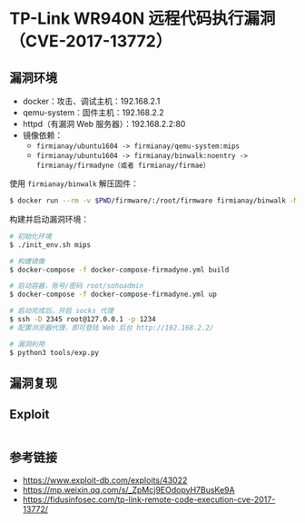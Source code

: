 # TP-Link WR940N 远程代码执行漏洞（CVE-2017-13772）

## 漏洞环境

- docker：攻击、调试主机：192.168.2.1
- qemu-system：固件主机：192.168.2.2
- httpd（有漏洞 Web 服务器）：192.168.2.2:80
- 镜像依赖：
  - `firmianay/ubuntu1604 -> firmianay/qemu-system:mips`
  - `firmianay/ubuntu1604 -> firmianay/binwalk:noentry -> firmianay/firmadyne（或者 firmianay/firmae）`

使用 `firmianay/binwalk` 解压固件：

```sh
$ docker run --rm -v $PWD/firmware/:/root/firmware firmianay/binwalk -Mer "/root/firmware/wr940nv4_us_3_16_9_up_boot(160617).bin"
```

构建并启动漏洞环境：

```sh
# 初始化环境
$ ./init_env.sh mips

# 构建镜像
$ docker-compose -f docker-compose-firmadyne.yml build

# 启动容器，账号/密码 root/sohoadmin
$ docker-compose -f docker-compose-firmadyne.yml up

# 启动完成后，开启 socks 代理
$ ssh -D 2345 root@127.0.0.1 -p 1234
# 配置浏览器代理，即可登陆 Web 后台 http://192.168.2.2/

# 漏洞利用
$ python3 tools/exp.py
```

## 漏洞复现

## Exploit

```py

```

## 参考链接

- https://www.exploit-db.com/exploits/43022
- https://mp.weixin.qq.com/s/_ZpMcj9EOdopyH7BusKe9A
- https://fidusinfosec.com/tp-link-remote-code-execution-cve-2017-13772/
